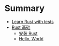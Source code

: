 # Summary

- [Learn Rust with tests](./chapter_1.md)
- [Rust 基础](./chapter_2.md)
    - [安装 Rust](./chapter_2_1.md)
    - [Hello, World](./chapter_2_2.md)
